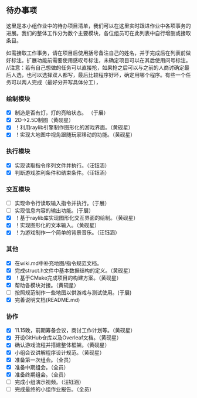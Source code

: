 ## 待办事项

这里是本小组作业中的待办项目清单，我们可以在这里实时跟进作业中各项事务的进展。我们的整体工作分为数个主要模块，各位组员可在此列表中自行增删或接取条目。

如需接取工作事务，请在项目后使用括号备注自己的姓名，并于完成后在列表前做好标注。扩展功能前需要使用感叹号标注，未确定项目可以在其后使用问号标注。
//注意：若有自己想做的任务可以直接抢，如果抢之后可以与之前的人商讨确定最后人选，也可以选择双人都写，最后比较程序好坏，确定用哪个程序。有些一个任务可以两人完成（最好分开写具体分工），
### 绘制模块

- [x] 制造是否有灯，灯的亮暗状态。 （于展）
- [x] 2D->2.5D制图（黄砚星）
- [x] ！利用raylib引擎制作图形化的游戏界面。（黄砚星）
- [x] ！实现大地图中视角跟随玩家移动的功能。（黄砚星）

### 执行模块

- [x] 实现读取指令序列文件并执行。（汪钰涵）
- [x] 判断游戏胜利条件和结束条件。（汪钰涵）

### 交互模块

- [ ] 实现命令行读取输入指令并执行。（于展）
- [ ] 实现信息内容的输出功能。(于展）
- [x] ！基于raylib库实现图形化交互界面的绘制。（黄砚星）
- [x] ！实现图形化的文本输入。（黄砚星）
- [x] ！为游戏制作一个简单的背景音乐。（汪钰涵）

### 其他

- [x] 在wiki.md中补充地图/指令规范文档。
- [x] 完成struct.h文件中基本数据结构的定义。（黄砚星）
- [x] ！基于CMake完成项目的构建方案。（黄砚星）
- [x] 帮助各模块对接。（黄砚星）
- [ ] 按照规范制作一些地图以供游戏与测试使用。(于展)
- [x] 完善说明文档(README.md)

### 协作

- [x] 11.15晚，前期筹备会议，商讨工作计划等。（黄砚星）
- [x] 开设GitHub仓库以及Overleaf文档。（黄砚星）
- [x] 确认游戏流程并搭建整体框架。（黄砚星）
- [x] 小组会议讲解程序设计规范。（黄砚星）
- [x] 准备第一次组会。（全员）
- [x] 准备中期组会。（全员）
- [x] 准备终期组会。（全员）
- [ ] 完成小组演示视频。（汪钰涵）
- [ ] 完成最终的小组作业报告。（全员）
